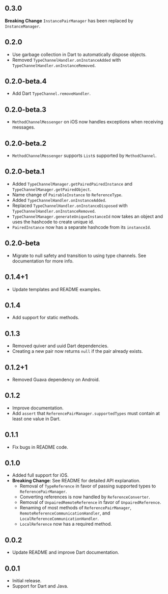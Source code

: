 ## 0.3.0

**Breaking Change** `InstancePairManager` has been replaced by `InstanceManager`.

## 0.2.0

* Use garbage collection in Dart to automatically dispose objects.
* Removed `TypeChannelHandler.onInstanceAdded` with `TypeChannelHandler.onInstanceRemoved`.

## 0.2.0-beta.4

* Add Dart `TypeChannel.removeHandler`.

## 0.2.0-beta.3

* `MethodChannelMessenger` on iOS now handles exceptions when receiving messages.

## 0.2.0-beta.2

* `MethodChannelMessenger` supports `List`s supported by `MethodChannel`.

## 0.2.0-beta.1

* Added `TypeChannelManager.getPairedPairedInstance` and `TypeChannelManager.getPairedObject`.
* Name change of `PairableInstance` to `ReferenceType`.
* Added `TypeChannelHandler.onInstanceAdded`.
* Replaced `TypeChannelHandler.onInstanceDisposed` with `TypeChannelHandler.onInstanceRemoved`.
* `TypeChannelManager.generateUniqueInstanceId` now takes an object and uses the hashcode to create
  unique id.
* `PairedInstance` now has a separate hashcode from its `instanceId`.

## 0.2.0-beta

* Migrate to null safety and transition to using type channels. See documentation for more info.

## 0.1.4+1

* Update templates and README examples.

## 0.1.4

* Add support for static methods.

## 0.1.3

* Removed quiver and uuid Dart dependencies.
* Creating a new pair now returns `null` if the pair already exists.

## 0.1.2+1

* Removed Guava dependency on Android.

## 0.1.2

* Improve documentation.
* Add `assert` that `ReferencePairManager.supportedTypes` must contain at least one value in Dart.

## 0.1.1

* Fix bugs in README code.

## 0.1.0

* Added full support for iOS.
* **Breaking Change**: See README for detailed API explanation.
  - Removal of `TypeReference` in favor of passing supported types to `ReferencePairManager`.
  - Converting references is now handled by `ReferenceConverter`.
  - Removal of `UnpairedRemoteReference` in favor of `UnpairedReference`.
  - Renaming of most methods of `ReferencePairManager`, `RemoteReferenceCommunicationHandler`, and `LocalReferenceCommunicationHandler`.
  - `LocalReference` now has a required method.

## 0.0.2

* Update README and improve Dart documentation.

## 0.0.1

* Initial release.
* Support for Dart and Java.
